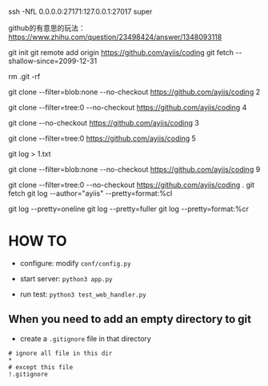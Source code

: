 
ssh -NfL 0.0.0.0:27171:127.0.0.1:27017 super


github的有意思的玩法： https://www.zhihu.com/question/23498424/answer/1348093118

git init
git remote add origin https://github.com/ayiis/coding
git fetch --shallow-since=2099-12-31


rm .git -rf

git clone --filter=blob:none --no-checkout https://github.com/ayiis/coding 2


git clone --filter=tree:0 --no-checkout https://github.com/ayiis/coding 4

git clone --no-checkout https://github.com/ayiis/coding 3



git clone --filter=tree:0 https://github.com/ayiis/coding 5





git log > 1.txt

git clone --filter=blob:none --no-checkout https://github.com/ayiis/coding 9


git clone --filter=tree:0 --no-checkout https://github.com/ayiis/coding .
git fetch
git log --author="ayiis" --pretty=format:%cI

git log --pretty=oneline
git log --pretty=fuller
git log --pretty=format:%cr



# HOW TO

- configure: modify `conf/config.py`

- start server: `python3 app.py`

- run test: `python3 test_web_handler.py`


## When you need to add an empty directory to git

+ create a `.gitignore` file in that directory

```code
# ignore all file in this dir
*
# except this file
!.gitignore

```